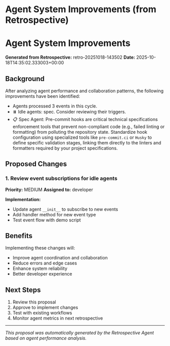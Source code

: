 # Agent System Improvements (from Retrospective)

# Agent System Improvements

**Generated from Retrospective:** retro-20251018-143502
**Date:** 2025-10-18T14:35:02.333003+00:00

## Background

After analyzing agent performance and collaboration patterns, the following improvements have been identified:

- Agents processed 3 events in this cycle.
- ⏸️ Idle agents: spec. Consider reviewing their triggers.
- 📋 Spec Agent: Pre-commit hooks are critical technical specifications enforcement tools that prevent non-compliant code (e.g., failed linting or formatting) from polluting the repository state. Standardize hook configuration using specialized tools like `pre-commit.ci` or `Husky` to define specific validation stages, linking them directly to the linters and formatters required by your project specifications.

## Proposed Changes

### 1. Review event subscriptions for idle agents

**Priority:** MEDIUM
**Assigned to:** developer

**Implementation:**
- Update agent `__init__` to subscribe to new events
- Add handler method for new event type
- Test event flow with demo script


## Benefits

Implementing these changes will:
- Improve agent coordination and collaboration
- Reduce errors and edge cases
- Enhance system reliability
- Better developer experience

## Next Steps

1. Review this proposal
2. Approve to implement changes
3. Test with existing workflows
4. Monitor agent metrics in next retrospective

---

*This proposal was automatically generated by the Retrospective Agent based on agent performance analysis.*
